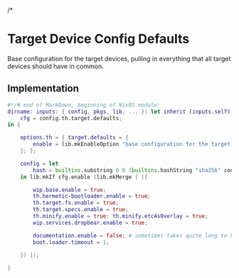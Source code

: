/*

# Target Device Config Defaults

Base configuration for the target devices, pulling in everything that all target devices should have in common.


## Implementation

```nix
#*/# end of MarkDown, beginning of NixOS module:
dirname: inputs: { config, pkgs, lib, ... }: let inherit (inputs.self) lib; in let
    cfg = config.th.target.defaults;
in {

    options.th = { target.defaults = {
        enable = lib.mkEnableOption "base configuration for the target devices. This would usually be enabled by importing the result of calling »lib.th.importMachine«";
    }; };

    config = let
        hash = builtins.substring 0 8 (builtins.hashString "sha256" config.networking.hostName);
    in lib.mkIf cfg.enable (lib.mkMerge [ ({

        wip.base.enable = true;
        th.hermetic-bootloader.enable = true;
        th.target.fs.enable = true;
        th.target.specs.enable = true;
        th.minify.enable = true; th.minify.etcAsOverlay = true;
        wip.services.dropbear.enable = true;

        documentation.enable = false; # sometimes takes quite long to build
        boot.loader.timeout = 1;

    }) ]);

}
